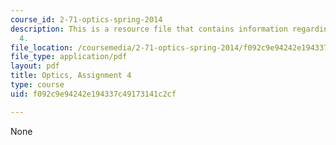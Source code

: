 ```yaml
---
course_id: 2-71-optics-spring-2014
description: This is a resource file that contains information regarding optics, assignment
  4.
file_location: /coursemedia/2-71-optics-spring-2014/f092c9e94242e194337c49173141c2cf_MIT2_71S14_HW_4.pdf
file_type: application/pdf
layout: pdf
title: Optics, Assignment 4
type: course
uid: f092c9e94242e194337c49173141c2cf

---
```

None
